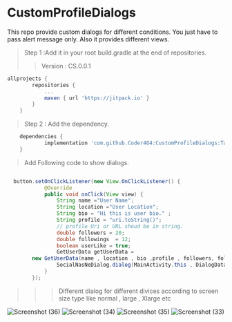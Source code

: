 # CustomProfileDialogs
This repo provide custom dialogs for different conditions. You just have to pass alert message only. Also it provides different views.

>Step 1 :Add it in your root build.gradle at the end of repositories.
>>Version : CS.0.0.1

```gradle
allprojects {
		repositories {
			...
			maven { url 'https://jitpack.io' }
		}
	}
```

>Step 2 :  Add the dependency.

```gradle
	dependencies {
	        implementation 'com.github.Coder4O4:CustomProfileDialogs:Tag'
	}
```

> Add Following code to show dialogs.

```java

  button.setOnClickListener(new View.OnClickListener() {
            @Override
            public void onClick(View view) {
                String name ="User Name";
                String location ="User Location";
                String bio = "Hi this is user bio." ;
                String profile = "uri.toString()";
                // profile Uri or URL shoud be in string. 
                double followers = 20;
                double followings  = 12;
                boolean userLike = true;
                GetUserData getUserData = 
		new GetUserData(name , location , bio ,profile , followers, followings , userLike);
                SocialNasNeDialog.dialog(MainActivity.this , DialogData.CANCELABLE , getUserData);
            }
        });
```

>>> Different dialog for different divices according to screen size type like normal , large , Xlarge etc

![Screenshot (36)](https://user-images.githubusercontent.com/114288510/206002617-776161c1-8429-47b0-9a2c-a6973cd36b2f.png)
![Screenshot (34)](https://user-images.githubusercontent.com/114288510/206002666-5baa02de-df71-4e38-9b57-082b5879a8a0.png)
![Screenshot (35)](https://user-images.githubusercontent.com/114288510/206002728-c202e848-ce33-4c3c-b537-0c1c7908665c.png)
![Screenshot (33)](https://user-images.githubusercontent.com/114288510/206002790-0c16c3b8-9b3b-4dc8-8f76-dcae9c37b6db.png)


